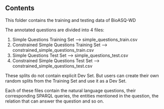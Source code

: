 ## Contents

This folder contains the training and testing data of BioASQ-WD

The annotated questions are divided into 4 files:
1. Simple Questions Training Set --> simple_questions_train.csv
2. Constrained Simple Questions Training Set --> constrained_simple_questions_train.csv
3. Simple Questions Test Set --> simple_questions_test.csv
4. Constrained Simple Questions Test Set --> constrained_simple_questions_test.csv

These splits do not contain explicit Dev Set. But users can create their own random splits from the Training Set and use it as a Dev Set.

Each of these files contain the natural language questions, their corresponding SPARQL queries, the entities mentioned in the question, the relation that can answer the question and so on.